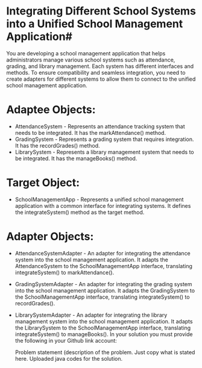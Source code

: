 # Integrating Different School Systems into a Unified School Management Application#
You are developing a school management application that helps administrators manage various school systems such as attendance, grading, and library management. Each system has different interfaces and methods. To ensure compatibility and seamless integration, you need to create adapters for different systems to allow them to connect to the unified school management application.

# Adaptee Objects:
- AttendanceSystem - Represents an attendance tracking system that needs to be integrated. It has the markAttendance() method.
- GradingSystem - Represents a grading system that requires integration. It has the recordGrades() method.
- LibrarySystem - Represents a library management system that needs to be integrated. It has the manageBooks() method.
# Target Object:
- SchoolManagementApp - Represents a unified school management application with a common interface for integrating systems. It defines the integrateSystem() method as the target method.
# Adapter Objects:
- AttendanceSystemAdapter - An adapter for integrating the attendance system into the school management application. It adapts the AttendanceSystem to the SchoolManagementApp interface, translating integrateSystem() to markAttendance().
- GradingSystemAdapter - An adapter for integrating the grading system into the school management application. It adapts the GradingSystem to the SchoolManagementApp interface, translating integrateSystem() to recordGrades().
- LibrarySystemAdapter - An adapter for integrating the library management system into the school management application. It adapts the LibrarySystem to the SchoolManagementApp interface, translating integrateSystem() to manageBooks().
In your solution you must provide the following in your Github link account:

  Problem statement (description of the problem. Just copy what is stated here.
  Uploaded java codes for the solution.
